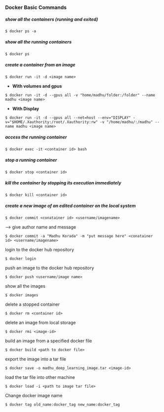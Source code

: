 ### Docker Basic Commands

##### show all the containers (running and exited)

``` $ docker ps -a ```

##### show all the running containers

``` $ docker ps ```  

##### create a container from an image

``` $ docker run -it -d <image name> ```
  
- **With volumes and gpus**

``` $ docker run -it -d --gpus all -v "home/madhu/folder:/folder" --name madhu <image name> ```

- **With Display**

``` $ docker run -it -d --gpus all --net=host --env="DISPLAY" -v="$HOME/.Xauthority:/root/.Xauthority:rw" -v "/home/madhu/:/madhu" --name madhu <image name> ```

##### access the running container

``` $ docker exec -it <container id> bash ```

##### stop a running container

``` $ docker stop <container id> ```

##### kill the container by stopping its execution immediately

``` $ docker kill <container id> ```

##### create a new image of an edited container on the local system

``` $ docker commit <conatainer id> <username/imagename> ```
  
  --> give author name and message

``` $ docker commit -a "Madhu Korada" -m "put message here" <conatainer id> <username/imagename> ```

login to the docker hub repository

``` $ docker login ```

push an image to the docker hub repository

``` $ docker push <username/image name> ```

show all the images

``` $ docker images ```

delete a stopped container

``` $ docker rm <container id> ```

delete an image from local storage

``` $ docker rmi <image-id> ```

build an image from a specified docker file

``` $ docker build <path to docker file> ```

export the image into a tar file

``` $ docker save -o madhu_deep_learning_image.tar <image-id> ```

load the tar file into other machine

``` $ docker load -i <path to image tar file> ```

Change docker image name

``` $ docker tag old_name:docker_tag new_name:docker_tag  ```
